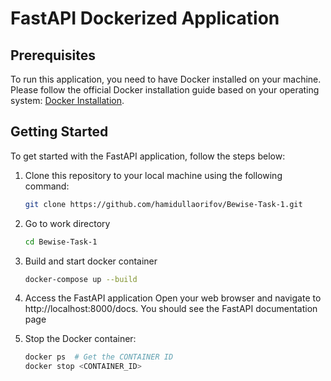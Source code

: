 # FastAPI Dockerized Application

## Prerequisites

To run this application, you need to have Docker installed on your machine. Please follow the official Docker installation guide based on your operating system: [Docker Installation](https://docs.docker.com/get-docker/).

## Getting Started

To get started with the FastAPI application, follow the steps below:

1. Clone this repository to your local machine using the following command:

   ```bash
   git clone https://github.com/hamidullaorifov/Bewise-Task-1.git
   ```
2. Go to work directory

    ```bash
   cd Bewise-Task-1
   ```
3. Build and start docker container
    ```bash
   docker-compose up --build
   ```

4. Access the FastAPI application
    Open your web browser and navigate to http://localhost:8000/docs. You should see the FastAPI documentation page

5. Stop the Docker container:
    ```bash
    docker ps  # Get the CONTAINER ID
    docker stop <CONTAINER_ID>


